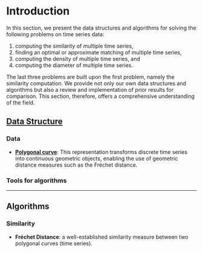 # Introduction

In this section, we present the data structures and algorithms for solving the following problems on time series data:

1. computing the similarity of multiple time series,
2. finding an optimal or approximate matching of multiple time series,
3. computing the density of multiple time series, and
4. computing the diameter of multiple time series.

The last three problems are built upon the first problem, namely the similarity computation. We provide not only our own data structures and algorithms but also a review and implementation of prior results for comparison. This section, therefore, offers a comprehensive understanding of the field.



## [Data Structure](data-structures/)

### Data

* [**Polygonal curve**](data-structures/polygonal-curve.md): This representation transforms discrete time series into continuous geometric objects, enabling the use of geometric distance measures such as the Fréchet distance.

### Tools for algorithms



***

## Algorithms

### Similarity

* **Fréchet Distance**: a well-established similarity measure between two polygonal curves (time series).
